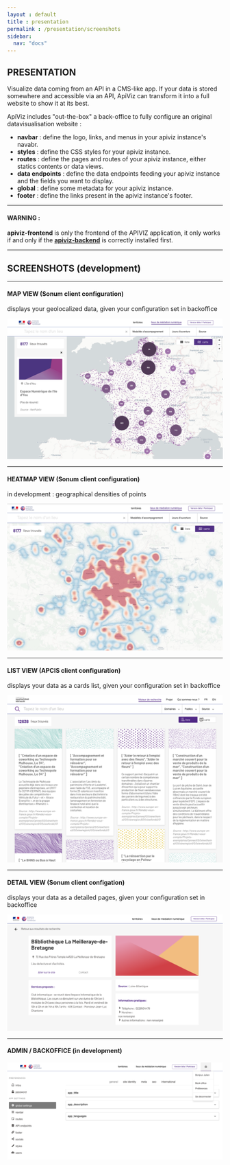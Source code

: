 ```yaml
---
layout : default 
title : presentation
permalink : /presentation/screenshots
sidebar:
  nav: "docs"
---
```


## PRESENTATION

Visualize data coming from an API in a CMS-like app. 
If your data is stored somewhere and accessible via an API, ApiViz can transform it into a full website to show it at its best. 

ApiViz includes "out-the-box" a back-office to fully configure an original datavisualisation website : 
  - **navbar** : define the logo, links, and menus in your apiviz instance's navabr. 
  - **styles** : define the CSS styles for your apiviz instance.
  - **routes** : define the pages and routes of your apiviz instance, either statics contents or data views.
  - **data endpoints** : define the data endpoints feeding your apiviz instance and the fields you want to display.
  - **global** : define some metadata for your apiviz instance.
  - **footer** : define the links present in the apiviz instance's footer.

--------

#### WARNING : 

**apiviz-frontend** is only the frontend of the APIVIZ application, it only works if and only if the **[apiviz-backend](https://github.com/co-demos/apiviz-backend)** is correctly installed first.

------------

## SCREENSHOTS (development)

------------

#### MAP VIEW (Sonum client configuration)
displays your geolocalized data, given your configuration set in backoffice

![MAP VIEW](../documentation/screenshots/map-view-sonum-03.png)


------------

#### HEATMAP VIEW (Sonum client configuration)
in development : geographical densities of points

![HEATMAP VIEW](../documentation/screenshots/heatmap-view-sonum-02.png)

------------

#### LIST VIEW (APCIS client configuration)
displays your data as a cards list, given your configuration set in backoffice

![LIST VIEW](../documentation/screenshots/list-view-apcis-01.png)

------------

#### DETAIL VIEW (Sonum client configation)
displays your data as a detailed pages, given your configuration set in backoffice

![DETAIL VIEW](../documentation/screenshots/detail-view-sonum-01.png)

------------

#### ADMIN / BACKOFFICE (in development)

![ADMIN VIEW](../documentation/screenshots/backoffice-sonum-01.png)

